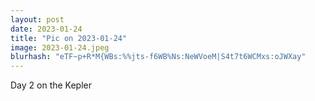 ```yaml
---
layout: post
date: 2023-01-24
title: "Pic on 2023-01-24"
image: 2023-01-24.jpeg
blurhash: "eTF~p+R*M{WBs:%%jts-f6WB%Ns:NeWVoeM|S4t7t6WCMxs:oJWXay"
---
```


Day 2 on the Kepler
